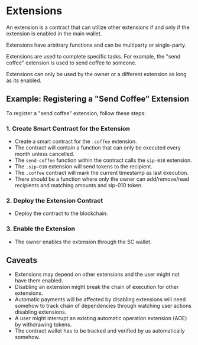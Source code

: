 # Extensions

An extension is a contract that can utilize other extensions if and only if the extension is enabled in the main wallet.

Extensions have arbitrary functions and can be multiparty or single-party.

Extensions are used to complete specific tasks. For example, the "send coffee" extension is used to send coffee to someone.

Extensions can only be used by the owner or a different extension as long as its enabled.

## Example: Registering a "Send Coffee" Extension

To register a "send coffee" extension, follow these steps:

### 1. Create Smart Contract for the Extension

- Create a smart contract for the `.coffee` extension.
- The contract will contain a function that can only be executed every month unless cancelled.
- The `send-coffee` function within the contract calls the `sip-010` extension.
- The `.sip-010` extension will send tokens to the recipient.
- The `.coffee` contract will mark the current timestamp as last execution.
- There should be a function where only the owner can add/remove/read recipients and matching amounts and sip-010 token.

### 2. Deploy the Extension Contract

- Deploy the contract to the blockchain.

### 3. Enable the Extension

- The owner enables the extension through the SC wallet.

## Caveats

- Extensions may depend on other extensions and the user might not have them enabled.
- Disabling an extension might break the chain of execution for other extensions.
- Automatic payments will be affected by disabling extensions will need somehow to track chain of dependencies through watching user actions disabling extensions.
- A user might interrupt an existing automatic operation extension (AOE) by withdrawing tokens.
- The contract wallet has to be tracked and verified by us automatically somehow.
